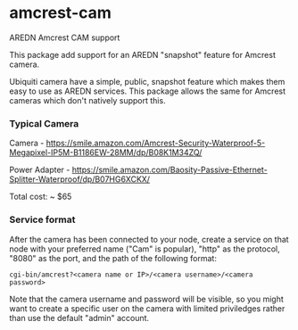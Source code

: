 # amcrest-cam
AREDN Amcrest CAM support

This package add support for an AREDN "snapshot" feature for Amcrest camera.

Ubiquiti camera have a simple, public, snapshot feature which makes them easy to use as AREDN services. This
package allows the same for Amcrest cameras which don't natively support this.

### Typical Camera

Camera - https://smile.amazon.com/Amcrest-Security-Waterproof-5-Megapixel-IP5M-B1186EW-28MM/dp/B08K1M34ZQ/

Power Adapter - https://smile.amazon.com/Baosity-Passive-Ethernet-Splitter-Waterproof/dp/B07HG6XCKX/

Total cost: ~ $65

### Service format

After the camera has been connected to your node, create a service on that node with your preferred name ("Cam" is popular),
"http" as the protocol, "8080" as the port, and the path of the following format:

```
cgi-bin/amcrest?<camera name or IP>/<camera username>/<camera password>
```

Note that the camera username and password will be visible, so you might want to create a specific user on the camera with limited priviledges
rather than use the default "admin" account.
